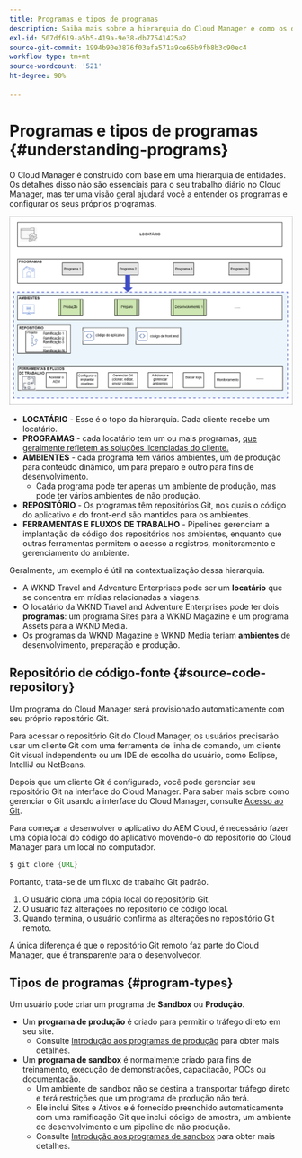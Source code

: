 ```yaml
---
title: Programas e tipos de programas
description: Saiba mais sobre a hierarquia do Cloud Manager e como os diferentes tipos de programas se encaixam em sua estrutura e a diferença entre eles.
exl-id: 507df619-a5b5-419a-9e38-db77541425a2
source-git-commit: 1994b90e3876f03efa571a9ce65b9fb8b3c90ec4
workflow-type: tm+mt
source-wordcount: '521'
ht-degree: 90%

---
```



# Programas e tipos de programas {#understanding-programs}

O Cloud Manager é construído com base em uma hierarquia de entidades. Os detalhes disso não são essenciais para o seu trabalho diário no Cloud Manager, mas ter uma visão geral ajudará você a entender os programas e configurar os seus próprios programas.

![Hierarquia do Cloud Manager](assets/program-types1.png)

* **LOCATÁRIO** - Esse é o topo da hierarquia. Cada cliente recebe um locatário.
* **PROGRAMAS** - cada locatário tem um ou mais programas, [que geralmente refletem as soluções licenciadas do cliente.](introduction-production-programs.md)
* **AMBIENTES** - cada programa tem vários ambientes, um de produção para conteúdo dinâmico, um para preparo e outro para fins de desenvolvimento.
   * Cada programa pode ter apenas um ambiente de produção, mas pode ter vários ambientes de não produção.
* **REPOSITÓRIO** - Os programas têm repositórios Git, nos quais o código do aplicativo e do front-end são mantidos para os ambientes.
* **FERRAMENTAS E FLUXOS DE TRABALHO** - Pipelines gerenciam a implantação de código dos repositórios nos ambientes, enquanto que outras ferramentas permitem o acesso a registros, monitoramento e gerenciamento do ambiente.

Geralmente, um exemplo é útil na contextualização dessa hierarquia.

* A WKND Travel and Adventure Enterprises pode ser um **locatário** que se concentra em mídias relacionadas a viagens.
* O locatário da WKND Travel and Adventure Enterprises pode ter dois **programas**: um programa Sites para a WKND Magazine e um programa Assets para a WKND Media.
* Os programas da WKND Magazine e WKND Media teriam **ambientes** de desenvolvimento, preparação e produção.

## Repositório de código-fonte {#source-code-repository}

Um programa do Cloud Manager será provisionado automaticamente com seu próprio repositório Git.

Para acessar o repositório Git do Cloud Manager, os usuários precisarão usar um cliente Git com uma ferramenta de linha de comando, um cliente Git visual independente ou um IDE de escolha do usuário, como Eclipse, IntelliJ ou NetBeans.

Depois que um cliente Git é configurado, você pode gerenciar seu repositório Git na interface do Cloud Manager. Para saber mais sobre como gerenciar o Git usando a interface do Cloud Manager, consulte [Acesso ao Git](/help/implementing/cloud-manager/managing-code/accessing-repos.md).

Para começar a desenvolver o aplicativo do AEM Cloud, é necessário fazer uma cópia local do código do aplicativo movendo-o do repositório do Cloud Manager para um local no computador.

```java
$ git clone {URL}
```

Portanto, trata-se de um fluxo de trabalho Git padrão.

1. O usuário clona uma cópia local do repositório Git.
1. O usuário faz alterações no repositório de código local.
1. Quando termina, o usuário confirma as alterações no repositório Git remoto.

A única diferença é que o repositório Git remoto faz parte do Cloud Manager, que é transparente para o desenvolvedor.

## Tipos de programas {#program-types}

Um usuário pode criar um programa de **Sandbox** ou **Produção**.

* Um **programa de produção** é criado para permitir o tráfego direto em seu site.
   * Consulte [Introdução aos programas de produção](/help/implementing/cloud-manager/getting-access-to-aem-in-cloud/introduction-production-programs.md) para obter mais detalhes.
* Um **programa de sandbox** é normalmente criado para fins de treinamento, execução de demonstrações, capacitação, POCs ou documentação.
   * Um ambiente de sandbox não se destina a transportar tráfego direto e terá restrições que um programa de produção não terá.
   * Ele inclui Sites e Ativos e é fornecido preenchido automaticamente com uma ramificação Git que inclui código de amostra, um ambiente de desenvolvimento e um pipeline de não produção.
   * Consulte [Introdução aos programas de sandbox](/help/implementing/cloud-manager/getting-access-to-aem-in-cloud/introduction-sandbox-programs.md) para obter mais detalhes.
